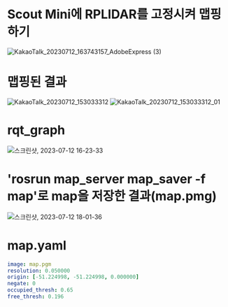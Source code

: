# Scout Mini에 RPLIDAR를 고정시켜 맵핑하기 
![KakaoTalk_20230712_163743157_AdobeExpress (3)](https://github.com/pflnhw/Yeonhee_Project/assets/129160008/7493c1bc-a6c2-4081-9406-35557b115d50)


# 맵핑된 결과
![KakaoTalk_20230712_153033312](https://github.com/pflnhw/Yeonhee_Project/assets/129160008/36b1ddf5-f2a5-45ae-a4b3-f4a4c2cdb05e)
![KakaoTalk_20230712_153033312_01](https://github.com/pflnhw/Yeonhee_Project/assets/129160008/b2dcde25-ff03-47d2-938f-1d6328bb406e)

# rqt_graph
![스크린샷, 2023-07-12 16-23-33](https://github.com/pflnhw/Yeonhee_Project/assets/129160008/18cbd896-0499-4344-a303-66d1022883bd)

# 'rosrun map_server map_saver -f map'로 map을 저장한 결과(map.pmg)
![스크린샷, 2023-07-12 18-01-36](https://github.com/pflnhw/Yeonhee_Project/assets/129160008/e9da89fc-38b3-438e-918d-4507bda29dc4)

# map.yaml
```yaml
image: map.pgm
resolution: 0.050000
origin: [-51.224998, -51.224998, 0.000000]
negate: 0
occupied_thresh: 0.65
free_thresh: 0.196
```
